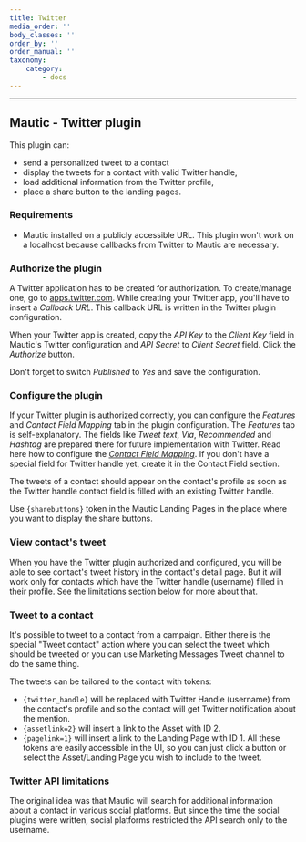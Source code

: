 ```yaml
---
title: Twitter
media_order: ''
body_classes: ''
order_by: ''
order_manual: ''
taxonomy:
    category:
        - docs
---
```


-------------------

## Mautic - Twitter plugin

This plugin can:

- send a personalized tweet to a contact
- display the tweets for a contact with valid Twitter handle,
- load additional information from the Twitter profile,
- place a share button to the landing pages.

### Requirements

- Mautic installed on a publicly accessible URL. This plugin won't work on a localhost because callbacks from Twitter to Mautic are necessary.

### Authorize the plugin

A Twitter application has to be created for authorization. To create/manage one, go to [apps.twitter.com][twitter]. While creating your Twitter app, you'll have to insert a *Callback URL*. This callback URL is written in the Twitter plugin configuration.

When your Twitter app is created, copy the *API Key* to the *Client Key* field in Mautic's Twitter configuration and *API Secret* to *Client Secret* field. Click the *Authorize* button. 

Don't forget to switch *Published* to *Yes* and save the configuration.

### Configure the plugin

If your Twitter plugin is authorized correctly, you can configure the *Features* and *Contact Field Mapping* tab in the plugin configuration. The *Features* tab is self-explanatory. The fields like *Tweet text*, *Via*, *Recommended* and *Hashtag* are prepared there for future implementation with Twitter. Read here how to configure the *[Contact Field Mapping][field-mapping]*. If you don't have a special field for Twitter handle yet, create it in the Contact Field section.

The tweets of a contact should appear on the contact's profile as soon as the Twitter handle contact field is filled with an existing Twitter handle.

Use `{sharebuttons}` token in the Mautic Landing Pages in the place where you want to display the share buttons.

### View contact's tweet

When you have the Twitter plugin authorized and configured, you will be able to see contact's tweet history in the contact's detail page. But it will work only for contacts which have the Twitter handle (username) filled in their profile. See the limitations section below for more about that.

### Tweet to a contact

It's possible to tweet to a contact from a campaign. Either there is the special "Tweet contact" action where you can select the tweet which should be tweeted or you can use Marketing Messages Tweet channel to do the same thing.

The tweets can be tailored to the contact with tokens:
- `{twitter_handle}` will be replaced with Twitter Handle (username) from the contact's profile and so the contact will get Twitter notification about the mention.
- `{assetlink=2}` will insert a link to the Asset with ID 2.
- `{pagelink=1}` will insert a link to the Landing Page with ID 1.
All these tokens are easily accessible in the UI, so you can just click a button or select the Asset/Landing Page you wish to include to the tweet.

### Twitter API limitations

The original idea was that Mautic will search for additional information about a contact in various social platforms. But since the time the social plugins were written, social platforms restricted the API search only to the username.

[twitter]: <https://apps.twitter.com/>
[field-mapping]: </plugins/general-resources/field-mapping>
